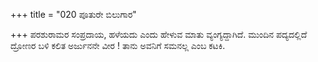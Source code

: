 +++
title = "020 ಪೂತುರೇ ಬಿಲುಗಾರ"

+++
ಪರಶುರಾಮರ ಸಂಪ್ರದಾಯ, ಹಳೆಯದು ಎಂದು ಹೇಳುವ ಮಾತು ವ್ಯಂಗ್ಯದ್ದಾಗಿದೆ. ಮುಂದಿನ ಪದ್ಯದಲ್ಲಿದೆ ದ್ರೋಣರ ಬಳಿ ಕಲಿತ ಅರ್ಜುನನೇ ವೀರ ! ತಾನು ಅವನಿಗೆ ಸಮನಲ್ಲ ಎಂಬ ಕಟಕಿ.
